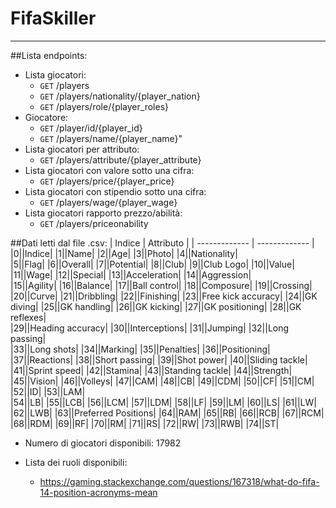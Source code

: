 # FifaSkiller
***

##Lista endpoints:

* Lista giocatori:
    *  `GET` /players
    *  `GET` /players/nationality/{player_nation}
    *  `GET` /players/role/{player_roles}
* Giocatore:
    *  `GET` /player/id/{player_id}
    *  `GET` /players/name/{player_name}"
* Lista giocatori per attributo:
    *  `GET` /players/attribute/{player_attribute}
* Lista giocatori con valore sotto una cifra:
    *  `GET` /players/price/{player_price}
* Lista giocatori con stipendio sotto una cifra:
    *  `GET` /players/wage/{player_wage}
* Lista giocatori rapporto prezzo/abilità:
    *  `GET` /players/priceonability

##Dati letti dal file .csv:
| Indice | Attributo |
| ------------- | ------------- |
|0||Indice|
|1||Name|
|2||Age|
|3||Photo|
|4||Nationality|   
|5||Flag|
|6||Overall|
|7||Potential|
|8||Club|
|9||Club Logo|
|10||Value|
|11||Wage|
|12||Special|
|13||Acceleration|
|14||Aggression|    
|15||Agility|
|16||Balance|
|17||Ball control|
|18||Composure|
|19||Crossing|    
|20||Curve|
|21||Dribbling|
|22||Finishing|
|23||Free kick accuracy|
|24||GK diving| 
|25||GK handling|
|26||GK kicking|
|27||GK positioning|
|28||GK reflexes|    
|29||Heading accuracy|
|30||Interceptions|
|31||Jumping|
|32||Long passing|   
|33||Long shots|
|34||Marking|
|35||Penalties|
|36||Positioning|    
|37||Reactions|
|38||Short passing|
|39||Shot power|
|40||Sliding tackle|    
|41||Sprint speed|
|42||Stamina|
|43||Standing tackle|
|44||Strength|
|45||Vision|
|46||Volleys|
|47||CAM|
|48||CB|
|49||CDM|
|50||CF|
|51||CM|
|52||ID|
|53||LAM|    
|54||LB|
|55||LCB|
|56||LCM|
|57||LDM|
|58||LF|
|59||LM|
|60||LS|
|61||LW|
|62||LWB|
|63||Preferred Positions|
|64||RAM|
|65||RB|
|66||RCB|
|67||RCM|
|68||RDM|
|69||RF|
|70||RM|
|71||RS|
|72||RW|
|73||RWB|
|74||ST|
 
* Numero di giocatori disponibili: 17982

* Lista dei ruoli disponibili:
    * https://gaming.stackexchange.com/questions/167318/what-do-fifa-14-position-acronyms-mean
